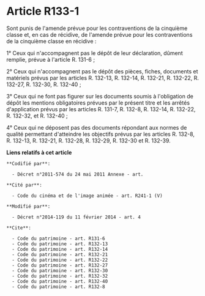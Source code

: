 # Article R133-1

Sont punis de l'amende prévue pour les contraventions de la cinquième classe et, en cas de récidive, de l'amende prévue pour
les contraventions de la cinquième classe en récidive : 

1° Ceux qui n'accompagnent pas le dépôt de leur déclaration, dûment remplie, prévue à l'article R. 131-6 ; 

2° Ceux qui n'accompagnent pas le dépôt des pièces, fiches, documents et matériels prévus par les articles R. 132-13, R.
132-14, R. 132-21, R. 132-22, R. 132-27, R. 132-30, R. 132-40 ; 

3° Ceux qui ne font pas figurer sur les documents soumis à l'obligation de dépôt les mentions obligatoires prévues par le
présent titre et les arrêtés d'application prévus par les articles R. 131-7, R. 132-8, R. 132-14, R. 132-22, R. 132-32, et R.
132-40 ; 

4° Ceux qui ne déposent pas des documents répondant aux normes de qualité permettant d'atteindre les objectifs prévus par les
articles R. 132-8, R. 132-13, R. 132-21, R. 132-28, R. 132-29, R. 132-30 et R. 132-39.

**Liens relatifs à cet article**

	**Codifié par**:

	  - Décret n°2011-574 du 24 mai 2011 Annexe - art.

	**Cité par**:

	  - Code du cinéma et de l'image animée - art. R241-1 (V)

	**Modifié par**:

	  - Décret n°2014-119 du 11 février 2014 - art. 4

	**Cite**:

	  - Code du patrimoine - art. R131-6
	  - Code du patrimoine - art. R132-13
	  - Code du patrimoine - art. R132-14
	  - Code du patrimoine - art. R132-21
	  - Code du patrimoine - art. R132-22
	  - Code du patrimoine - art. R132-27
	  - Code du patrimoine - art. R132-30
	  - Code du patrimoine - art. R132-32
	  - Code du patrimoine - art. R132-40
	  - Code du patrimoine - art. R132-8
